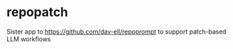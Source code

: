 # repopatch
Sister app to https://github.com/dav-ell/repoprompt to support patch-based LLM workflows
